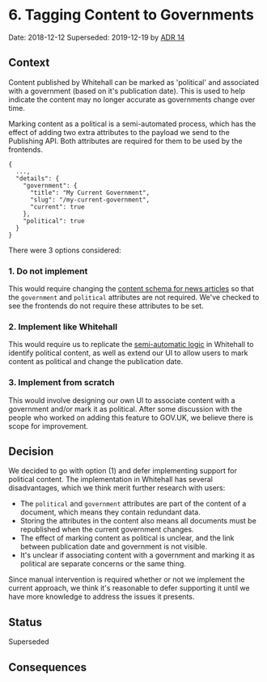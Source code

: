 # 6. Tagging Content to Governments

Date: 2018-12-12
Superseded: 2019-12-19 by [ADR 14](0014-political-and-government-tagging.md)

## Context

Content published by Whitehall can be marked as 'political' and associated with a government (based on it's publication date). This is used to help indicate the content may no longer accurate as governments change over time.

Marking content as a political is a semi-automated process, which has the effect of adding two extra attributes to the payload we send to the Publishing API. Both attributes are required for them to be used by the frontends.

```
{
  ...,
  "details": {
    "government": {
      "title": "My Current Government",
      "slug": "/my-current-government",
      "current": true
    },
    "political": true
  }
}
```

There were 3 options considered:

### 1. Do not implement

This would require changing the [content schema for news articles][news-article-schema] so that the `government` and `political` attributes are not required. We've checked to see the frontends do not require these attributes to be set.

### 2. Implement like Whitehall

This would require us to replicate the [semi-automatic logic][whitehall-political-identifier] in Whitehall to identify political content, as well as extend our UI to allow users to mark content as political and change the publication date.

### 3. Implement from scratch

This would involve designing our own UI to associate content with a government and/or mark it as political. After some discussion with the people who worked on adding this feature to GOV.UK, we believe there is scope for improvement.

## Decision

We decided to go with option (1) and defer implementing support for political content. The implementation in Whitehall has several disadvantages, which we think merit further research with users:

   * The `political` and `government` attributes are part of the content of a document, which means they contain redundant data.
   * Storing the attributes in the content also means all documents must be republished when the current government changes.
   * The effect of marking content as political is unclear, and the link between publication date and government is not visible.
   * It's unclear if associating content with a government and marking it as political are separate concerns or the same thing.

Since manual intervention is required whether or not we implement the current approach, we think it's reasonable to defer supporting it until we have more knowledge to address the issues it presents.

## Status

Superseded

## Consequences

[news-article-schema]: https://github.com/alphagov/govuk-content-schemas/blob/master/dist/formats/news_article/publisher_v2/schema.json
[whitehall-political-identifier]: https://github.com/alphagov/whitehall/blob/7b5c5a086b89cb62ffba62b152a0a8dcfc10c8e6/lib/political_content_identifier.rb
